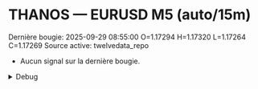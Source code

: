 # THANOS — EURUSD M5 (auto/15m)
Dernière bougie: 2025-09-29 08:55:00  O=1.17294  H=1.17320  L=1.17264  C=1.17269
Source active: twelvedata_repo

- Aucun signal sur la dernière bougie.

<details><summary>Debug</summary>

- TD_API_KEY manquant.

</details>